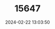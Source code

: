 ---
title: "15647"
category: "Otomops johnstonei"
draft: false
date: 2024-02-22 13:03:50
languages:
  English: ["Johnstone's Giant Mastiff Bat"]
---